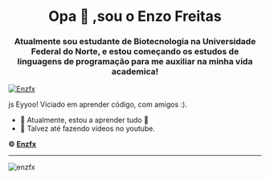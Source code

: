 
<h1 align="center">Opa 👋 ,sou o Enzo Freitas</h1>
<h3 align="center">Atualmente sou estudante de Biotecnologia na Universidade Federal do Norte, e estou começando os estudos de linguagens de programação para me auxiliar na minha vida academica!</h3>

<p align="left"> <a href="https://twitter.com/enzfsz" target="blank"><img src="https://img.shields.io/twitter/follow/Enzfsz?logo=twitter&style=for-the-badge" alt="Enzfx" /></a> </p>


<Quick Introduction>
js Eyyoo! Viciado em aprender código, com amigos :).

- 🌱 Atualmente, estou a aprender tudo 🤣
- 💎 Talvez até fazendo vídeos no youtube.

**© [Enzfx](https://github.com/Enzfx)**

---

<p><img align="left" src="https://github-readme-stats.vercel.app/api?username=Enzfx&show_icons=true&theme=tokyonight&locale=en" alt="enzfx" /></p>


